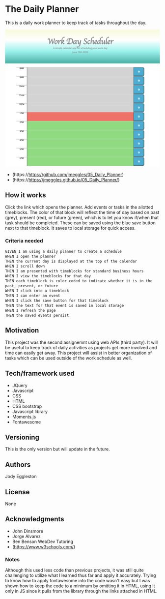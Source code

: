 # The Daily Planner
This is a daily work planner to keep track of tasks throughout the day.    

<img src="/Assets/images/screenshot1.png" width=600>

- (https://https://github.com/jmeggles/05_Daily_Planner)
- (https://https://jmeggles.github.io/05_Daily_Planner/)

## How it works
Click the link which opens the planner.  Add events or tasks in the allotted timeblocks. The color of that block will reflect the time of day based on past (grey), present (red), or future (green), which is to let you know if/when that task should be completed.   These can be saved using the blue save button next to that timeblock.  It saves to local storage for quick access.  

### Criteria needed
```
GIVEN I am using a daily planner to create a schedule
WHEN I open the planner
THEN the current day is displayed at the top of the calendar
WHEN I scroll down
THEN I am presented with timeblocks for standard business hours
WHEN I view the timeblocks for that day
THEN each timeblock is color coded to indicate whether it is in the past, present, or future
WHEN I click into a timeblock
THEN I can enter an event
WHEN I click the save button for that timeblock
THEN the text for that event is saved in local storage
WHEN I refresh the page
THEN the saved events persist
```

## Motivation
This project was the second assignemnt using web APIs (third party). It will be useful to keep track of daily activities as projects get more involved and time can easily get away.  This project will assist in better organization of tasks which can be used outside of the work schedule as well.

## Tech/framework used
- JQuery
- Javascript
- CSS
- HTML
- CSS bootstrap
- Javascript library
- Moments.js
- Fontawesome

## Versioning
This is the only version but will update in the future.

## Authors
Jody Eggleston

## License
None

## Acknowledgments
- John Dinsmore
- Jorge Alvarez
- Ben Benson WebDev Tutoring
- (https://www.w3schools.com/)




### Notes
Although this used less code than previous projects, it was still quite challenging to utilize what I learned thus far and apply it accurately.  Trying to know how to apply fontawesome into the code wasn't easy but I was shown how to keep the code to a minimum by omitting it in HTML, using it only in JS since it pulls from the library through the links attached in HTML.
